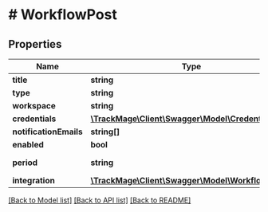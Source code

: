 # # WorkflowPost

## Properties

Name | Type | Description | Notes
------------ | ------------- | ------------- | -------------
**title** | **string** |  | 
**type** | **string** |  | 
**workspace** | **string** |  | 
**credentials** | [**\TrackMage\Client\Swagger\Model\CredentialsPost**](CredentialsPost.md) |  | [optional] 
**notificationEmails** | **string[]** |  | [optional] 
**enabled** | **bool** |  | 
**period** | **string** | applies only to out | 
**integration** | [**\TrackMage\Client\Swagger\Model\WorkflowPost**](WorkflowPost.md) |  | [optional] 

[[Back to Model list]](../../README.md#documentation-for-models) [[Back to API list]](../../README.md#documentation-for-api-endpoints) [[Back to README]](../../README.md)



